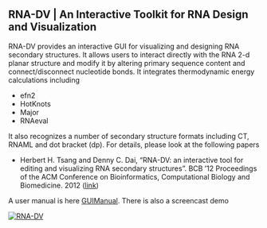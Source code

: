 ## RNA-DV | An Interactive Toolkit for RNA Design and Visualization

RNA-DV provides an interactive GUI for visualizing and designing RNA secondary structures. It allows users to interact directly with the RNA 2-d planar structure and modify it by altering primary sequence content and connect/disconnect nucleotide bonds. It  integrates thermodynamic energy calculations including 
* efn2
* HotKnots 
* Major
* RNAeval

It also recognizes a number of secondary structure formats including CT, RNAML and dot bracket (dp). For details, please look at the following papers

* Herbert H. Tsang and Denny C. Dai, “RNA-DV: an interactive tool for editing and visualizing RNA secondary structures”. BCB ’12 Proceedings of the ACM Conference on Bioinformatics, Computational Biology and Biomedicine. 2012 ([link](https://dl.acm.org/citation.cfm?id=2383036))

A user manual is here [GUIManual](https://github.com/dennycd/rna-dv/raw/master/doc/GUImanual.pdf). There is also a screencast demo 

[![RNA-DV](http://img.youtube.com/vi/vw81LfueITw/0.jpg)](https://www.youtube.com/watch?v=vw81LfueITw)
